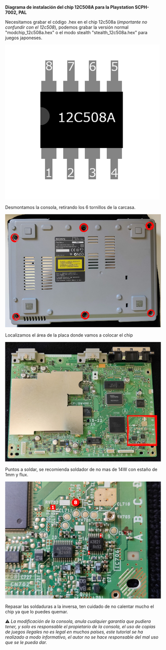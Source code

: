 **Diagrama de instalación del chip 12C508A para la Playstation SCPH-7002, PAL**

Necesitamos grabar el código .hex en el chip 12c508a (*importante no confundir con el 12c508*), podemos grabar la versión normal "modchip_12c508a.hex" o el modo stealth "stealth_12c508a.hex" para juegos japoneses.

   ![diagram 1](images/pic_12c508a.png)

Desmontamos la consola, retirando los 6 tornillos de la carcasa.

   ![diagram 1](images/01.jpg)
   
Localizamos el área de la placa donde vamos a colocar el chip
   
   ![diagram 1](images/02.jpg)
   
Puntos a soldar, se recomienda soldador de no mas de 14W con estaño de 1mm y flux. 

   ![diagram 1](images/03.jpg)

Repasar las soldaduras a la inversa, ten cuidado de no calentar mucho el chip ya que lo puedes quemar. 

:warning: *La modificación de la consola, anula cualquier garantía que pudiera tener, y solo es responsable el propietario de la consola, el uso de copias de juegos ilegales no es legal en muchos países, este tutorial se ha realizado a modo informativo, el autor no se hace responsable del mal uso que se le pueda dar.*

